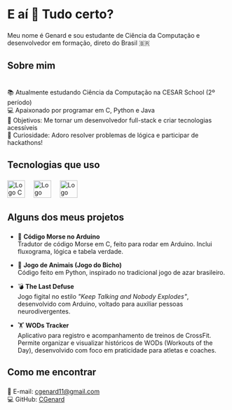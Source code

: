<h1 align="left">E aí 👋 Tudo certo?</h1>

###

<p align="left">Meu nome é Genard e sou estudante de Ciência da Computação e desenvolvedor em formação, direto do Brasil 🇧🇷</p>

###

<h2 align="left">Sobre mim</h2>

###

<p align="left"> <br>
📚 Atualmente estudando Ciência da Computação na CESAR School (2º período)<br>
💻 Apaixonado por programar em C, Python e Java<br>
🎯 Objetivos: Me tornar um desenvolvedor full-stack e criar tecnologias acessíveis<br>
🧩 Curiosidade: Adoro resolver problemas de lógica e participar de hackathons!
</p>

###

<h2 align="left">Tecnologias que uso</h2>

###

<div align="left">
  <img src="https://cdn.jsdelivr.net/gh/devicons/devicon/icons/c/c-original.svg" height="40" alt="Logo C" />
  <img width="12" />
  <img src="https://cdn.jsdelivr.net/gh/devicons/devicon/icons/python/python-original.svg" height="40" alt="Logo Python" />
  <img width="12" />
  <img src="https://cdn.jsdelivr.net/gh/devicons/devicon/icons/java/java-original.svg" height="40" alt="Logo Java" />
</div>

###

<h2 align="left">Alguns dos meus projetos</h2>

###

- 🚀 **Código Morse no Arduino**  
  Tradutor de código Morse em C, feito para rodar em Arduino. Inclui fluxograma, lógica e tabela verdade.

- 🐾 **Jogo de Animais (Jogo do Bicho)**  
  Código feito em Python, inspirado no tradicional jogo de azar brasileiro.

- 💣 **The Last Defuse**  
  Jogo figital no estilo *"Keep Talking and Nobody Explodes"*, desenvolvido com Arduino, voltado para auxiliar pessoas neurodivergentes.

- 🏋️ **WODs Tracker**  
  Aplicativo para registro e acompanhamento de treinos de CrossFit. Permite organizar e visualizar históricos de WODs (Workouts of the Day), desenvolvido com foco em praticidade para atletas e coaches.

###

<h2 align="left">Como me encontrar</h2>

###

<p align="left">
  📧 E-mail: <a href="mailto:cgenard11@gmail.com">cgenard11@gmail.com</a><br>
  💻 GitHub: <a href="https://github.com/CGenard">CGenard</a>
</p>
